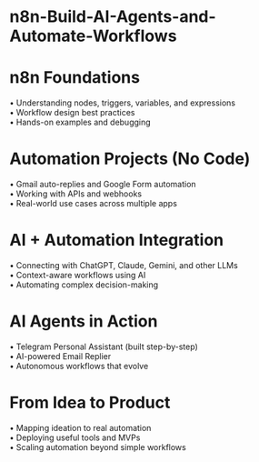 # n8n-Build-AI-Agents-and-Automate-Workflows

# n8n Foundations
• Understanding nodes, triggers, variables, and expressions  
• Workflow design best practices  
• Hands-on examples and debugging  

# Automation Projects (No Code)
• Gmail auto-replies and Google Form automation  
• Working with APIs and webhooks  
• Real-world use cases across multiple apps  

# AI + Automation Integration
• Connecting with ChatGPT, Claude, Gemini, and other LLMs  
• Context-aware workflows using AI  
• Automating complex decision-making  

# AI Agents in Action
• Telegram Personal Assistant (built step-by-step)  
• AI-powered Email Replier  
• Autonomous workflows that evolve  

# From Idea to Product
• Mapping ideation to real automation  
• Deploying useful tools and MVPs  
• Scaling automation beyond simple workflows
